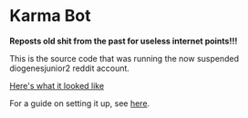 # Karma Bot
**Reposts old shit from the past for useless internet points!!!**

This is the source code that was running the now suspended diogenesjunior2 reddit account.

[Here's what it looked like](https://webcache.googleusercontent.com/search?q=cache:-rFZZlobnKsJ:https://www.reddit.com/user/diogenesjunior2/submitted/+&cd=1&hl=en&ct=clnk&gl=us)

For a guide on setting it up, see [here](https://mr-steal-your-script.github.io/KarmaBot.html?).
